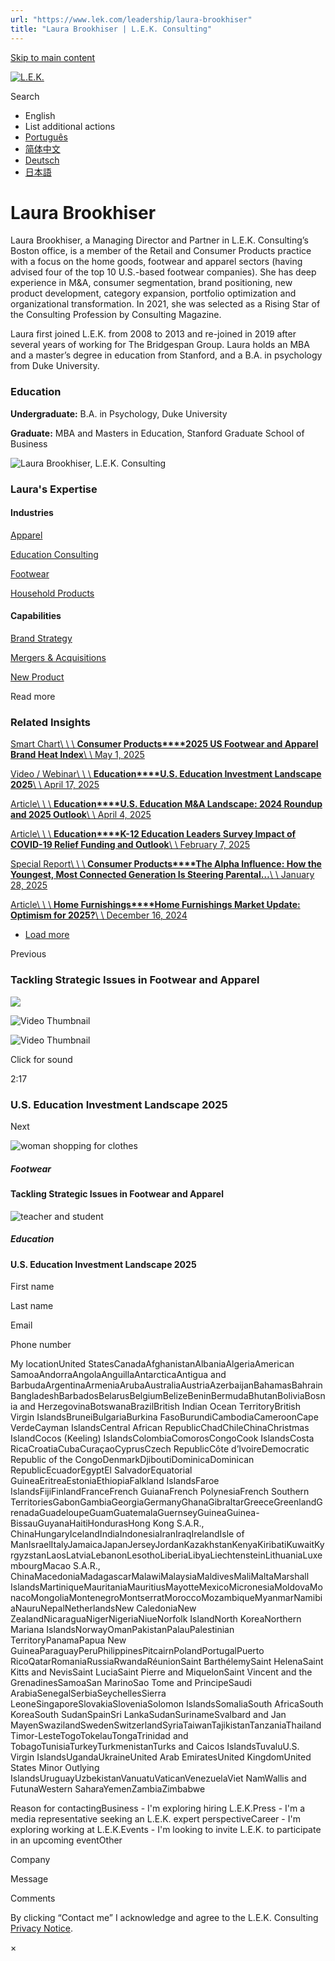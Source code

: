 ```yaml
---
url: "https://www.lek.com/leadership/laura-brookhiser"
title: "Laura Brookhiser | L.E.K. Consulting"
---
```


[Skip to main content](https://www.lek.com/leadership/laura-brookhiser#main-content)

[![L.E.K.](https://www.lek.com/themes/lek/images/new-logo.svg)](https://www.lek.com/ "L.E.K.")

Search

- English
- List additional actions
- [Português](https://www.lek.com/pt-br/lek-brazil)
- [简体中文](https://www.lek.com/zh-hant/lek-china)
- [Deutsch](https://www.lek.com/de/lek-germany)
- [日本語](https://www.lek.com/ja/lek-japan)

# Laura Brookhiser

Laura Brookhiser, a Managing Director and Partner in L.E.K. Consulting’s Boston office, is a member of the Retail and Consumer Products practice with a focus on the home goods, footwear and apparel sectors (having advised four of the top 10 U.S.-based footwear companies). She has deep experience in M&A, consumer segmentation, brand positioning, new product development, category expansion, portfolio optimization and organizational transformation. In 2021, she was selected as a Rising Star of the Consulting Profession by Consulting Magazine.

Laura first joined L.E.K. from 2008 to 2013 and re-joined in 2019 after several years of working for The Bridgespan Group. Laura holds an MBA and a master’s degree in education from Stanford, and a B.A. in psychology from Duke University.

### Education

**Undergraduate:** B.A. in Psychology, Duke University

**Graduate:** MBA and Masters in Education, Stanford Graduate School of Business

![Laura Brookhiser, L.E.K. Consulting](https://www.lek.com/sites/default/files/profile-images/Laura-Brookhiser_web-gmc.jpg)

### Laura's Expertise

#### Industries

[Apparel](https://www.lek.com/industries/consumer-products/apparel)

[Education Consulting](https://www.lek.com/industries/education)

[Footwear](https://www.lek.com/industries/consumer-products/footwear)

[Household Products](https://www.lek.com/industries/consumer-products/household-products)

#### Capabilities

[Brand Strategy](https://www.lek.com/capabilities/marketing-and-sales/brand-strategy)

[Mergers & Acquisitions](https://www.lek.com/capabilities/mergers-acquisitions)

[New Product](https://www.lek.com/capabilities/strategy/new-product)

Read more

### Related Insights

[Smart Chart\\
\\
\\
**Consumer Products****2025 US Footwear and Apparel Brand Heat Index**\\
\\
May 1, 2025](https://www.lek.com/insights/con/us/sc/2025-us-footwear-and-apparel-brand-heat-index)

[Video / Webinar\\
\\
\\
**Education****U.S. Education Investment Landscape 2025**\\
\\
April 17, 2025](https://www.lek.com/insights/edu/us/vd/us-education-investment-landscape-2025)

[Article\\
\\
\\
**Education****U.S. Education M&A Landscape: 2024 Roundup and 2025 Outlook**\\
\\
April 4, 2025](https://www.lek.com/insights/edu/us/ar/education-ma-2024-roundup-and-2025-outlook)

[Article\\
\\
\\
**Education****K-12 Education Leaders Survey Impact of COVID-19 Relief Funding and Outlook**\\
\\
February 7, 2025](https://www.lek.com/insights/edu/us/ar/k-12-education-leaders-survey-impact-covid-19-relief-funding-and-outlook)

[Special Report\\
\\
\\
**Consumer Products****The Alpha Influence: How the Youngest, Most Connected Generation Is Steering Parental…**\\
\\
January 28, 2025](https://www.lek.com/insights/con/us/sr/alpha-influence-how-youngest-most-connected-generation-steering-parental)

[Article\\
\\
\\
**Home Furnishings****Home Furnishings Market Update: Optimism for 2025?**\\
\\
December 16, 2024](https://www.lek.com/insights/con/us/ar/home-furnishings-market-update-optimism-2025)

- [Load more](https://www.lek.com/leadership/laura-brookhiser?page=1 "Load more items")

Previous

### Tackling Strategic Issues in Footwear and Apparel

![](https://fast.wistia.com/embed/medias/wyl3oydklz/swatch)

![Video Thumbnail](https://fast.wistia.com/embed/medias/wyl3oydklz/swatch)

![Video Thumbnail](https://embed-ssl.wistia.com/deliveries/f7bdb96064dbc53972ca3eb13c2f9aa6.webp?image_crop_resized=640x360)

Click for sound

2:17

### U.S. Education Investment Landscape 2025

Next

![woman shopping for clothes](https://www.lek.com/sites/default/files/teaser-images/apparel-overview_teaser.jpg)

##### Footwear

#### Tackling Strategic Issues in Footwear and Apparel

![teacher and student](https://www.lek.com/sites/default/files/teaser-images/edtrends-2025-webinar-teaser.png)

##### Education

#### U.S. Education Investment Landscape 2025

First name

Last name

Email

Phone number

My locationUnited StatesCanadaAfghanistanAlbaniaAlgeriaAmerican SamoaAndorraAngolaAnguillaAntarcticaAntigua and BarbudaArgentinaArmeniaArubaAustraliaAustriaAzerbaijanBahamasBahrainBangladeshBarbadosBelarusBelgiumBelizeBeninBermudaBhutanBoliviaBosnia and HerzegovinaBotswanaBrazilBritish Indian Ocean TerritoryBritish Virgin IslandsBruneiBulgariaBurkina FasoBurundiCambodiaCameroonCape VerdeCayman IslandsCentral African RepublicChadChileChinaChristmas IslandCocos (Keeling) IslandsColombiaComorosCongoCook IslandsCosta RicaCroatiaCubaCuraçaoCyprusCzech RepublicCôte d’IvoireDemocratic Republic of the CongoDenmarkDjiboutiDominicaDominican RepublicEcuadorEgyptEl SalvadorEquatorial GuineaEritreaEstoniaEthiopiaFalkland IslandsFaroe IslandsFijiFinlandFranceFrench GuianaFrench PolynesiaFrench Southern TerritoriesGabonGambiaGeorgiaGermanyGhanaGibraltarGreeceGreenlandGrenadaGuadeloupeGuamGuatemalaGuernseyGuineaGuinea-BissauGuyanaHaitiHondurasHong Kong S.A.R., ChinaHungaryIcelandIndiaIndonesiaIranIraqIrelandIsle of ManIsraelItalyJamaicaJapanJerseyJordanKazakhstanKenyaKiribatiKuwaitKyrgyzstanLaosLatviaLebanonLesothoLiberiaLibyaLiechtensteinLithuaniaLuxembourgMacao S.A.R., ChinaMacedoniaMadagascarMalawiMalaysiaMaldivesMaliMaltaMarshall IslandsMartiniqueMauritaniaMauritiusMayotteMexicoMicronesiaMoldovaMonacoMongoliaMontenegroMontserratMoroccoMozambiqueMyanmarNamibiaNauruNepalNetherlandsNew CaledoniaNew ZealandNicaraguaNigerNigeriaNiueNorfolk IslandNorth KoreaNorthern Mariana IslandsNorwayOmanPakistanPalauPalestinian TerritoryPanamaPapua New GuineaParaguayPeruPhilippinesPitcairnPolandPortugalPuerto RicoQatarRomaniaRussiaRwandaRéunionSaint BarthélemySaint HelenaSaint Kitts and NevisSaint LuciaSaint Pierre and MiquelonSaint Vincent and the GrenadinesSamoaSan MarinoSao Tome and PrincipeSaudi ArabiaSenegalSerbiaSeychellesSierra LeoneSingaporeSlovakiaSloveniaSolomon IslandsSomaliaSouth AfricaSouth KoreaSouth SudanSpainSri LankaSudanSurinameSvalbard and Jan MayenSwazilandSwedenSwitzerlandSyriaTaiwanTajikistanTanzaniaThailandTimor-LesteTogoTokelauTongaTrinidad and TobagoTunisiaTurkeyTurkmenistanTurks and Caicos IslandsTuvaluU.S. Virgin IslandsUgandaUkraineUnited Arab EmiratesUnited KingdomUnited States Minor Outlying IslandsUruguayUzbekistanVanuatuVaticanVenezuelaViet NamWallis and FutunaWestern SaharaYemenZambiaZimbabwe

Reason for contactingBusiness - I'm exploring hiring L.E.K.Press - I'm a media representative seeking an L.E.K. expert perspectiveCareer - I'm exploring working at L.E.K.Events - I'm looking to invite L.E.K. to participate in an upcoming eventOther

Company

Message

Comments

By clicking “Contact me” I acknowledge and agree to the L.E.K. Consulting [Privacy Notice](https://www.lek.com/lek-consulting-privacy-policy).

×